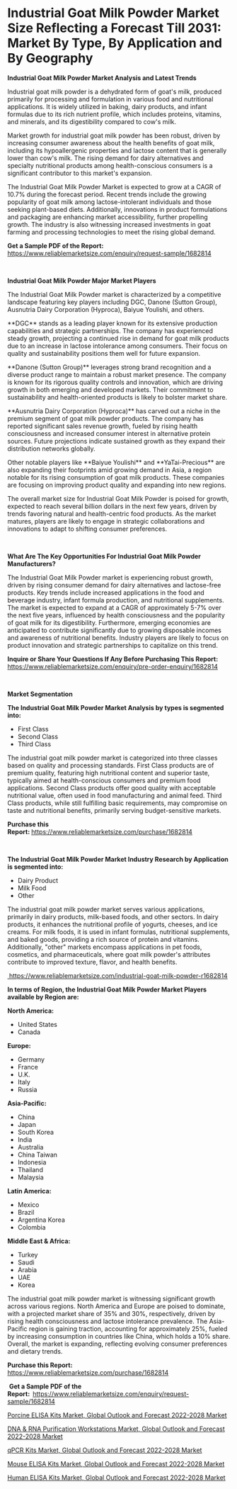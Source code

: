 <p><h1>Industrial Goat Milk Powder Market Size Reflecting a Forecast Till 2031: Market By Type, By Application and By Geography</h1></p><p><strong>Industrial Goat Milk Powder Market Analysis and Latest Trends</strong></p>
<p><p>Industrial goat milk powder is a dehydrated form of goat's milk, produced primarily for processing and formulation in various food and nutritional applications. It is widely utilized in baking, dairy products, and infant formulas due to its rich nutrient profile, which includes proteins, vitamins, and minerals, and its digestibility compared to cow's milk. </p><p>Market growth for industrial goat milk powder has been robust, driven by increasing consumer awareness about the health benefits of goat milk, including its hypoallergenic properties and lactose content that is generally lower than cow's milk. The rising demand for dairy alternatives and specialty nutritional products among health-conscious consumers is a significant contributor to this market's expansion.</p><p>The Industrial Goat Milk Powder Market is expected to grow at a CAGR of 10.7% during the forecast period. Recent trends include the growing popularity of goat milk among lactose-intolerant individuals and those seeking plant-based diets. Additionally, innovations in product formulations and packaging are enhancing market accessibility, further propelling growth. The industry is also witnessing increased investments in goat farming and processing technologies to meet the rising global demand.</p></p>
<p><strong>Get a Sample PDF of the Report:&nbsp;</strong> <a href="https://www.reliablemarketsize.com/enquiry/request-sample/1682814?utm_campaign=1737&utm_medium=2&utm_source=Github&utm_content=ia&utm_term=15102024&utm_id=industrial-goat-milk-powder">https://www.reliablemarketsize.com/enquiry/request-sample/1682814</a></p>
<p>&nbsp;</p>
<p><strong>Industrial Goat Milk Powder Major Market Players</strong></p>
<p><p>The Industrial Goat Milk Powder market is characterized by a competitive landscape featuring key players including DGC, Danone (Sutton Group), Ausnutria Dairy Corporation (Hyproca), Baiyue Youlishi, and others.</p><p>**DGC** stands as a leading player known for its extensive production capabilities and strategic partnerships. The company has experienced steady growth, projecting a continued rise in demand for goat milk products due to an increase in lactose intolerance among consumers. Their focus on quality and sustainability positions them well for future expansion.</p><p>**Danone (Sutton Group)** leverages strong brand recognition and a diverse product range to maintain a robust market presence. The company is known for its rigorous quality controls and innovation, which are driving growth in both emerging and developed markets. Their commitment to sustainability and health-oriented products is likely to bolster market share.</p><p>**Ausnutria Dairy Corporation (Hyproca)** has carved out a niche in the premium segment of goat milk powder products. The company has reported significant sales revenue growth, fueled by rising health consciousness and increased consumer interest in alternative protein sources. Future projections indicate sustained growth as they expand their distribution networks globally.</p><p>Other notable players like **Baiyue Youlishi** and **YaTai-Precious** are also expanding their footprints amid growing demand in Asia, a region notable for its rising consumption of goat milk products. These companies are focusing on improving product quality and expanding into new regions.</p><p>The overall market size for Industrial Goat Milk Powder is poised for growth, expected to reach several billion dollars in the next few years, driven by trends favoring natural and health-centric food products. As the market matures, players are likely to engage in strategic collaborations and innovations to adapt to shifting consumer preferences.</p></p>
<p>&nbsp;</p>
<p><strong>What Are The Key Opportunities For Industrial Goat Milk Powder Manufacturers?</strong></p>
<p><p>The Industrial Goat Milk Powder market is experiencing robust growth, driven by rising consumer demand for dairy alternatives and lactose-free products. Key trends include increased applications in the food and beverage industry, infant formula production, and nutritional supplements. The market is expected to expand at a CAGR of approximately 5-7% over the next five years, influenced by health consciousness and the popularity of goat milk for its digestibility. Furthermore, emerging economies are anticipated to contribute significantly due to growing disposable incomes and awareness of nutritional benefits. Industry players are likely to focus on product innovation and strategic partnerships to capitalize on this trend.</p></p>
<p><strong>Inquire or Share Your Questions If Any Before Purchasing This Report:</strong> <a href="https://www.reliablemarketsize.com/enquiry/pre-order-enquiry/1682814?utm_campaign=1737&utm_medium=2&utm_source=Github&utm_content=ia&utm_term=15102024&utm_id=industrial-goat-milk-powder">https://www.reliablemarketsize.com/enquiry/pre-order-enquiry/1682814</a></p>
<p>&nbsp;</p>
<p><strong>Market Segmentation</strong></p>
<p><strong>The Industrial Goat Milk Powder Market Analysis by types is segmented into:</strong></p>
<p><ul><li>First Class</li><li>Second Class</li><li>Third Class</li></ul></p>
<p><p>The industrial goat milk powder market is categorized into three classes based on quality and processing standards. First Class products are of premium quality, featuring high nutritional content and superior taste, typically aimed at health-conscious consumers and premium food applications. Second Class products offer good quality with acceptable nutritional value, often used in food manufacturing and animal feed. Third Class products, while still fulfilling basic requirements, may compromise on taste and nutritional benefits, primarily serving budget-sensitive markets.</p></p>
<p><strong>Purchase this Report:&nbsp;</strong><a href="https://www.reliablemarketsize.com/purchase/1682814?utm_campaign=1737&utm_medium=2&utm_source=Github&utm_content=ia&utm_term=15102024&utm_id=industrial-goat-milk-powder">https://www.reliablemarketsize.com/purchase/1682814</a></p>
<p>&nbsp;</p>
<p><strong>The Industrial Goat Milk Powder Market Industry Research by Application is segmented into:</strong></p>
<p><ul><li>Dairy Product</li><li>Milk Food</li><li>Other</li></ul></p>
<p><p>The industrial goat milk powder market serves various applications, primarily in dairy products, milk-based foods, and other sectors. In dairy products, it enhances the nutritional profile of yogurts, cheeses, and ice creams. For milk foods, it is used in infant formulas, nutritional supplements, and baked goods, providing a rich source of protein and vitamins. Additionally, "other" markets encompass applications in pet foods, cosmetics, and pharmaceuticals, where goat milk powder's attributes contribute to improved texture, flavor, and health benefits.</p></p>
<p><a href="https://www.reliablemarketsize.com/industrial-goat-milk-powder-r1682814?utm_campaign=1737&utm_medium=2&utm_source=Github&utm_content=ia&utm_term=15102024&utm_id=industrial-goat-milk-powder">&nbsp;https://www.reliablemarketsize.com/industrial-goat-milk-powder-r1682814</a></p>
<p><strong>In terms of Region, the Industrial Goat Milk Powder Market Players available by Region are:</strong></p>
<p>
    <p> <strong> North America: </strong>
        <ul>
            <li>United States</li>
            <li>Canada</li>
        </ul>
        </p> 
    <p> <strong> Europe: </strong>
        <ul>
            <li>Germany</li>
            <li>France</li>
            <li>U.K.</li>
            <li>Italy</li>
            <li>Russia</li>
        </ul>
        </p> 
    <p> <strong> Asia-Pacific: </strong>
        <ul>
            <li>China</li>
            <li>Japan</li>
            <li>South Korea</li>
            <li>India</li>
            <li>Australia</li>
            <li>China Taiwan</li>
            <li>Indonesia</li>
            <li>Thailand</li>
            <li>Malaysia</li>
        </ul>
        </p> 
    <p> <strong> Latin America: </strong>
        <ul>
            <li>Mexico</li>
            <li>Brazil</li>
            <li>Argentina Korea</li>
            <li>Colombia</li>
        </ul>
        </p> 
    <p> <strong> Middle East & Africa: </strong>
        <ul>
            <li>Turkey</li>
            <li>Saudi</li>
            <li>Arabia</li>
            <li>UAE</li>
            <li>Korea</li>
        </ul>
    </p>
    </p>
<p><p>The industrial goat milk powder market is witnessing significant growth across various regions. North America and Europe are poised to dominate, with a projected market share of 35% and 30%, respectively, driven by rising health consciousness and lactose intolerance prevalence. The Asia-Pacific region is gaining traction, accounting for approximately 25%, fueled by increasing consumption in countries like China, which holds a 10% share. Overall, the market is expanding, reflecting evolving consumer preferences and dietary trends.</p></p>
<p><strong>Purchase this Report: </strong><a href="https://www.reliablemarketsize.com/purchase/1682814?utm_campaign=1737&utm_medium=2&utm_source=Github&utm_content=ia&utm_term=15102024&utm_id=industrial-goat-milk-powder">https://www.reliablemarketsize.com/purchase/1682814</a></p>
<p>&nbsp;<strong>Get a Sample PDF of the Report:&nbsp;&nbsp;</strong><a href="https://www.reliablemarketsize.com/enquiry/request-sample/1682814?utm_campaign=1737&utm_medium=2&utm_source=Github&utm_content=ia&utm_term=15102024&utm_id=industrial-goat-milk-powder">https://www.reliablemarketsize.com/enquiry/request-sample/1682814</a></p>
<p><strong></strong></p>
<p><p><a href="https://www.linkedin.com/pulse/global-porcine-elisa-kits-market-outlook-forecast-2022-2028-trends-pfoge?utm_campaign=1737&utm_medium=2&utm_source=Github&utm_content=ia&utm_term=15102024&utm_id=industrial-goat-milk-powder">Porcine ELISA Kits Market, Global Outlook and Forecast 2022-2028 Market</a></p><p><a href="https://www.linkedin.com/pulse/emerging-trends-dna-rna-purification-workstations-market-global-z5lve?utm_campaign=1737&utm_medium=2&utm_source=Github&utm_content=ia&utm_term=15102024&utm_id=industrial-goat-milk-powder">DNA & RNA Purification Workstations Market, Global Outlook and Forecast 2022-2028 Market</a></p><p><a href="https://www.linkedin.com/pulse/strategic-roadmap-success-global-qpcr-kits-market-outlook-forecast-4hz0e?utm_campaign=1737&utm_medium=2&utm_source=Github&utm_content=ia&utm_term=15102024&utm_id=industrial-goat-milk-powder">qPCR Kits Market, Global Outlook and Forecast 2022-2028 Market</a></p><p><a href="https://www.linkedin.com/pulse/competitive-intelligence-mouse-elisa-kits-market-global-tqb0e?utm_campaign=1737&utm_medium=2&utm_source=Github&utm_content=ia&utm_term=15102024&utm_id=industrial-goat-milk-powder">Mouse ELISA Kits Market, Global Outlook and Forecast 2022-2028 Market</a></p><p><a href="https://www.linkedin.com/pulse/human-elisa-kits-market-global-outlook-forecast-2022-2028-3puge?utm_campaign=1737&utm_medium=2&utm_source=Github&utm_content=ia&utm_term=15102024&utm_id=industrial-goat-milk-powder">Human ELISA Kits Market, Global Outlook and Forecast 2022-2028 Market</a></p></p>